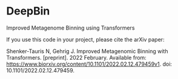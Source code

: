 # DeepBin
Improved Metagenome Binning using Transformers


If you use this code in your project, please cite the arXiv paper:

Shenker-Tauris N, Gehrig J. Improved Metagenomic Binning with Transformers. [preprint]. 2022 February. Available from: https://www.biorxiv.org/content/10.1101/2022.02.12.479459v1. doi: 10.1101/2022.02.12.479459.
